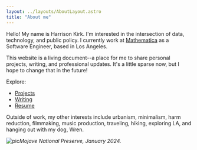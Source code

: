 ```yaml
---
layout: ../layouts/AboutLayout.astro
title: "About me"
---
```


Hello! My name is Harrison Kirk. I'm interested in the intersection of data, technology, and public policy. I currently work at [Mathematica](https://www.mathematica.org/) as a Software Engineer, based in Los Angeles.

This website is a living document--a place for me to share personal projects, writing, and professional updates. It's a little sparse now, but I hope to change that in the future!

Explore:
- [Projects](/projects/)
- [Writing](/posts/)
- [Resume](/resume/)

Outside of work, my other interests include urbanism, minimalism, harm reduction, filmmaking, music production, traveling, hiking, exploring LA, and hanging out with my dog, Wren.

![pic](@assets/images/me_and_wren.jpeg)*Mojave National Preserve, January 2024.*
